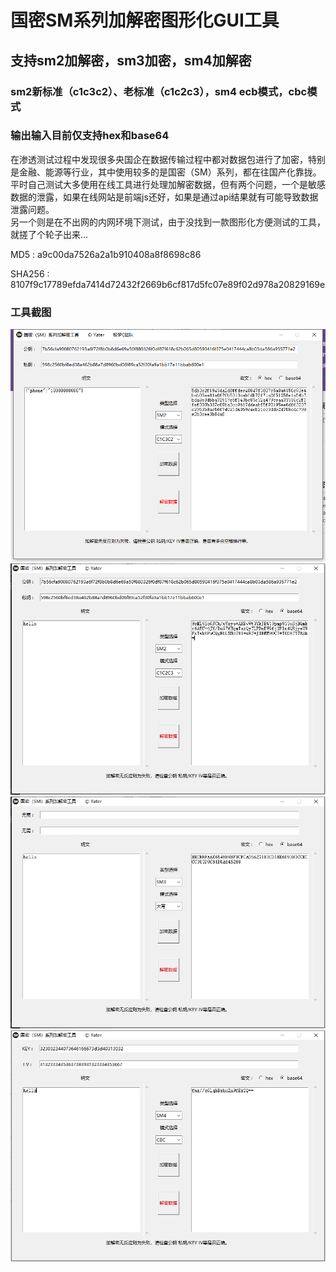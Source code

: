 # 国密SM系列加解密图形化GUI工具
## 支持sm2加解密，sm3加密，sm4加解密
### sm2新标准（c1c3c2）、老标准（c1c2c3），sm4 ecb模式，cbc模式
### 输出输入目前仅支持hex和base64

在渗透测试过程中发现很多央国企在数据传输过程中都对数据包进行了加密，特别是金融、能源等行业，其中使用较多的是国密（SM）系列，都在往国产化靠拢。<br>
平时自己测试大多使用在线工具进行处理加解密数据，但有两个问题，一个是敏感数据的泄露，如果在线网站是前端js还好，如果是通过api结果就有可能导致数据泄露问题。<br>
另一个则是在不出网的内网环境下测试，由于没找到一款图形化方便测试的工具，就搓了个轮子出来...<br>


MD5 :
a9c00da7526a2a1b910408a8f8698c86

SHA256 :
8107f9c17789efda7414d72432f2669b6cf817d5fc07e89f02d978a20829169e


### 工具截图

![sm2](img/sm2.png)<br>
![sm2](img/sm2-base64.png)<br>
![sm3](img/sm3.png)<br>
![sm4](img/sm4.png)<br>

